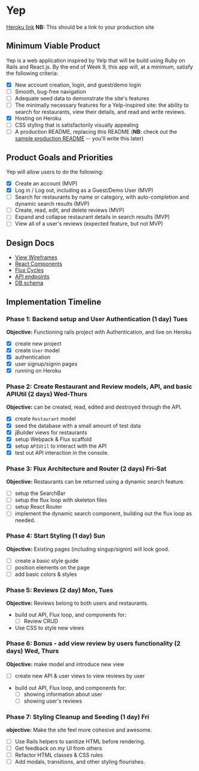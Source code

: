 # Yep

[Heroku link][heroku] **NB:** This should be a link to your production site

[heroku]: https://yepp.herokuapp.com

## Minimum Viable Product

Yep is a web application inspired by Yelp that will be build using Ruby on Rails and React.js.  By the end of Week 9, this app will, at a minimum, satisfy the following criteria:

- [x] New account creation, login, and guest/demo login
- [ ] Smooth, bug-free navigation
- [ ] Adequate seed data to demonstrate the site's features
- [ ] The minimally necessary features for a Yelp-inspired site: the ability to search for restaurants, view their details, and read and write reviews.
- [x] Hosting on Heroku
- [ ] CSS styling that is satisfactorily visually appealing
- [ ] A production README, replacing this README (**NB**: check out the [sample production README](https://github.com/appacademy/sample-project-proposal/blob/master/docs/production_readme.md) -- you'll write this later)

## Product Goals and Priorities

Yep will allow users to do the following:

<!-- This is a Markdown checklist. Use it to keep track of your
progress. Put an x between the brackets for a checkmark: [x] -->

- [x] Create an account (MVP)
- [x] Log in / Log out, including as a Guest/Demo User (MVP)
- [ ] Search for restaurants by name or category, with auto-completion and dynamic search results (MVP)
- [ ] Create, read, edit, and delete reviews (MVP)
- [ ] Expand and collapse restaurant details in search results (MVP)
- [ ] View all of a user's reviews (expected feature, but not MVP)

## Design Docs
* [View Wireframes][views]
* [React Components][components]
* [Flux Cycles][flux-cycles]
* [API endpoints][api-endpoints]
* [DB schema][schema]

[views]: ./docs/views.md
[components]: ./docs/components.md
[flux-cycles]: ./docs/flux-cycles.md
[api-endpoints]: ./docs/api-endpoints.md
[schema]: ./docs/schema.md

## Implementation Timeline

### Phase 1: Backend setup and User Authentication (1 day) Tues

**Objective:** Functioning rails project with Authentication, and live on Heroku

- [x] create new project
- [x] create `User` model
- [x] authentication
- [x] user signup/signin pages
- [x] running on Heroku

### Phase 2: Create Restaurant and Review models, API, and basic APIUtil (2 days) Wed-Thurs

**Objective:**  can be created, read, edited and destroyed through
the API.

- [x] create `Restaurant` model
- [x] seed the database with a small amount of test data
- [x] jBuilder views for restaurants
- [x] setup Webpack & Flux scaffold
- [x] setup `APIUtil` to interact with the API
- [x] test out API interaction in the console.

### Phase 3: Flux Architecture and Router (2 days) Fri-Sat

**Objective:** Restaurants can be returned using a dynamic search feature.
- [ ] setup the SearchBar
- [ ] setup the flux loop with skeleton files
- [ ] setup React Router
- [ ] implement the dynamic search component, building out the flux loop as needed.

### Phase 4: Start Styling (1 day) Sun

**Objective:** Existing pages (including singup/signin) will look good.

- [ ] create a basic style guide
- [ ] position elements on the page
- [ ] add basic colors & styles

### Phase 5: Reviews (2 day) Mon, Tues

**Objective:** Reviews belong to both users and restaurants.

- build out API, Flux loop, and components for:
  - [ ] Review CRUD
- Use CSS to style new views


### Phase 6: Bonus - add view review by users functionality (2 days) Wed, Thurs

**Objective:** make model and introduce new view

- [ ] create new API & user views to view reviews by user
- build out API, Flux loop, and components for:
  - [ ] showing information about user
  - [ ] showing user's reviews

### Phase 7:  Styling Cleanup and Seeding (1 day) Fri

**objective:** Make the site feel more cohesive and awesome.

- [ ] Use Rails helpers to sanitize HTML before rendering.
- [ ] Get feedback on my UI from others
- [ ] Refactor HTML classes & CSS rules
- [ ] Add modals, transitions, and other styling flourishes.
